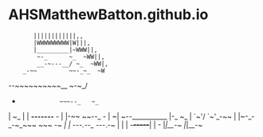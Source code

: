 # AHSMatthewBatton.github.io
           ||||||||||||,,
           |WWWWWWWWW|W|||,
           |_________|~WWW||,
            ~-_      ~_  ~WW||,
            __-~---__/ ~_  ~WW|,
        _-~~         ~~-_~_  ~W
  _--~~~~~~~~~~___       ~-~_/
 -                ~~~--_   ~_
|                       ~_   |
|   ____-------___        -_  |
|-~~              ~~--_     - |
 ~| ~--___________     |-_   ~_
   | \`~'/  \`~'_-~~  |  |~-_-
  _-~_~~~    ~~~   _-~  |  |
 ---.--__         ---.-~  |
 | |    -~~-----~~| |    -
 |_|__-~          |_|__-~
